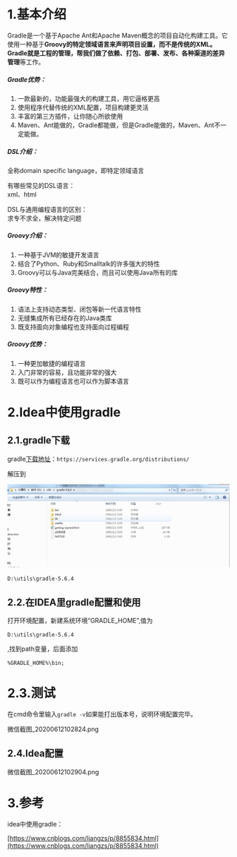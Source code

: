 # 1.基本介绍

Gradle是一个基于Apache Ant和Apache Maven概念的项目自动化构建工具。它使用一种基于**Groovy的特定领域语言来声明项目设置，而不是传统的XML。**Gradle就是工程的管理，帮我们做了**依赖、打包、部署、发布、各种渠道的差异管理**等工作。

##### Gradle优势：

1. 一款最新的，功能最强大的构建工具，用它逼格更高
2. 使用程序代替传统的XML配置，项目构建更灵活
3. 丰富的第三方插件，让你随心所欲使用
4. Maven、Ant能做的，Gradle都能做，但是Gradle能做的，Maven、Ant不一定能做。

##### DSL介绍：

全称domain specific language，即特定领域语言

有哪些常见的DSL语言：  
 xml、html

DSL与通用编程语言的区别：  
 求专不求全，解决特定问题

##### Groovy介绍：

1. 一种基于JVM的敏捷开发语言
2. 结合了Python、Ruby和Smalltalk的许多强大的特性
3. Groovy可以与Java完美结合，而且可以使用Java所有的库

##### Groovy特性：

1. 语法上支持动态类型、闭包等新一代语言特性
2. 无缝集成所有已经存在的Java类库
3. 既支持面向对象编程也支持面向过程编程

##### Groovy优势：

1. 一种更加敏捷的编程语言
2. 入门非常的容易，且功能非常的强大
3. 既可以作为编程语言也可以作为脚本语言

# 2.Idea中使用gradle

## 2.1.gradle下载

gradle[下载地址](https://services.gradle.org/distributions/)：`https://services.gradle.org/distributions/`

解压到

![](/static/image/微信截图_20200612102610.png)

```
D:\utils\gradle-5.6.4
```

## 2.2.在IDEA里gradle配置和使用

打开环境配置，新建系统环境“GRADLE\_HOME”,值为

```
D:\utils\gradle-5.6.4
```

,找到path变量，后面添加

```
%GRADLE_HOME%\bin;
```

# 2.3.测试

在cmd命令里输入`gradle -v`如果能打出版本号，说明环境配置完毕。

微信截图\_20200612102824.png

## 2.4.Idea配置

微信截图\_20200612102904.png

# 3.参考

idea中使用gradle：

[https://www.cnblogs.com/liangzs/p/8855834.html](https://www.cnblogs.com/liangzs/p/8855834.html)

